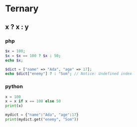# Ternary

## x ? x : y

### php

```php
$x = 100;
$x = $x == 100 ? $x : 50;
echo $x;

$dict = ["name" => "Ada", "age" => 17];
echo $dict["enemy"] ? : "Som"; // Notice: Undefined index
```

### python

```python
x = 100
x = x if x == 100 else 50
print(x)

mydict = {"name":"Ada", "age":17}
print(mydict.get("enemy", "Som"))
```
